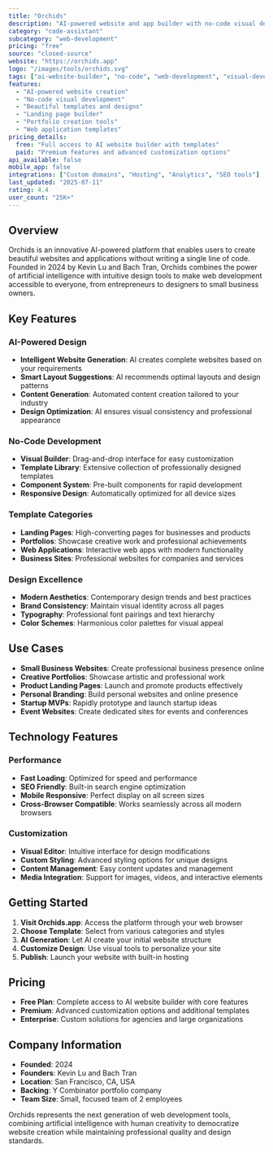 ```yaml
---
title: "Orchids"
description: "AI-powered website and app builder with no-code visual development"
category: "code-assistant"
subcategory: "web-development"
pricing: "free"
source: "closed-source"
website: "https://orchids.app"
logo: "/images/tools/orchids.svg"
tags: ["ai-website-builder", "no-code", "web-development", "visual-development", "templates"]
features:
  - "AI-powered website creation"
  - "No-code visual development"
  - "Beautiful templates and designs"
  - "Landing page builder"
  - "Portfolio creation tools"
  - "Web application templates"
pricing_details:
  free: "Full access to AI website builder with templates"
  paid: "Premium features and advanced customization options"
api_available: false
mobile_app: false
integrations: ["Custom domains", "Hosting", "Analytics", "SEO tools"]
last_updated: "2025-07-11"
rating: 4.4
user_count: "25K+"
---
```


## Overview

Orchids is an innovative AI-powered platform that enables users to create beautiful websites and applications without writing a single line of code. Founded in 2024 by Kevin Lu and Bach Tran, Orchids combines the power of artificial intelligence with intuitive design tools to make web development accessible to everyone, from entrepreneurs to designers to small business owners.

## Key Features

### AI-Powered Design
- **Intelligent Website Generation**: AI creates complete websites based on your requirements
- **Smart Layout Suggestions**: AI recommends optimal layouts and design patterns
- **Content Generation**: Automated content creation tailored to your industry
- **Design Optimization**: AI ensures visual consistency and professional appearance

### No-Code Development
- **Visual Builder**: Drag-and-drop interface for easy customization
- **Template Library**: Extensive collection of professionally designed templates
- **Component System**: Pre-built components for rapid development
- **Responsive Design**: Automatically optimized for all device sizes

### Template Categories
- **Landing Pages**: High-converting pages for businesses and products
- **Portfolios**: Showcase creative work and professional achievements
- **Web Applications**: Interactive web apps with modern functionality
- **Business Sites**: Professional websites for companies and services

### Design Excellence
- **Modern Aesthetics**: Contemporary design trends and best practices
- **Brand Consistency**: Maintain visual identity across all pages
- **Typography**: Professional font pairings and text hierarchy
- **Color Schemes**: Harmonious color palettes for visual appeal

## Use Cases

- **Small Business Websites**: Create professional business presence online
- **Creative Portfolios**: Showcase artistic and professional work
- **Product Landing Pages**: Launch and promote products effectively
- **Personal Branding**: Build personal websites and online presence
- **Startup MVPs**: Rapidly prototype and launch startup ideas
- **Event Websites**: Create dedicated sites for events and conferences

## Technology Features

### Performance
- **Fast Loading**: Optimized for speed and performance
- **SEO Friendly**: Built-in search engine optimization
- **Mobile Responsive**: Perfect display on all screen sizes
- **Cross-Browser Compatible**: Works seamlessly across all modern browsers

### Customization
- **Visual Editor**: Intuitive interface for design modifications
- **Custom Styling**: Advanced styling options for unique designs
- **Content Management**: Easy content updates and management
- **Media Integration**: Support for images, videos, and interactive elements

## Getting Started

1. **Visit Orchids.app**: Access the platform through your web browser
2. **Choose Template**: Select from various categories and styles
3. **AI Generation**: Let AI create your initial website structure
4. **Customize Design**: Use visual tools to personalize your site
5. **Publish**: Launch your website with built-in hosting

## Pricing

- **Free Plan**: Complete access to AI website builder with core features
- **Premium**: Advanced customization options and additional templates
- **Enterprise**: Custom solutions for agencies and large organizations

## Company Information

- **Founded**: 2024
- **Founders**: Kevin Lu and Bach Tran
- **Location**: San Francisco, CA, USA
- **Backing**: Y Combinator portfolio company
- **Team Size**: Small, focused team of 2 employees

Orchids represents the next generation of web development tools, combining artificial intelligence with human creativity to democratize website creation while maintaining professional quality and design standards.